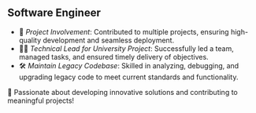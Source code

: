 ## Software Engineer

- 🚀 *Project Involvement*: Contributed to multiple projects, ensuring high-quality development and seamless deployment. 
- 👨‍💻 *Technical Lead for University Project*: Successfully led a team, managed tasks, and ensured timely delivery of objectives. 
- 🛠 *Maintain Legacy Codebase*: Skilled in analyzing, debugging, and upgrading legacy code to meet current standards and functionality.

🌟 Passionate about developing innovative solutions and contributing to meaningful projects!
